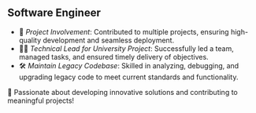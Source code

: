 ## Software Engineer

- 🚀 *Project Involvement*: Contributed to multiple projects, ensuring high-quality development and seamless deployment. 
- 👨‍💻 *Technical Lead for University Project*: Successfully led a team, managed tasks, and ensured timely delivery of objectives. 
- 🛠 *Maintain Legacy Codebase*: Skilled in analyzing, debugging, and upgrading legacy code to meet current standards and functionality.

🌟 Passionate about developing innovative solutions and contributing to meaningful projects!
